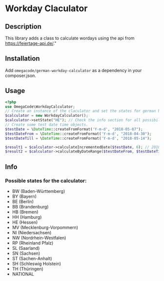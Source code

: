 # Workday Claculator

## Description
This library adds a class to calculate wordays using the api from https://feiertage-api.de/."

## Installation
Add `omegacode/german-workday-calculator` as a dependency in your composer.json.

## Usage
```php
<?php
use OmegaCode\WorkdayCalculator;
// Create an instance of the claculator and set the states for german holidays to Hessen.
$calculator = new WorkdayCalculator();
$calculator->setState("HE"); // Check the info section for all possibilities.
// Create some test date time objects.
$testDate = \DateTime::createFromFormat('Y-m-d', "2018-05-07");
$testDateFrom = \DateTime::createFromFormat('Y-m-d', "2018-04-30");
$testDateTill = \DateTime::createFromFormat('Y-m-d', "2018-05-14");

$result1 = $calculator->calculateIncrementedDate($testDate, 6); // 2018-05-14
$result2 = $calculator->calculateByDateRange($testDateFrom, $testDateTill);  // 11
```

## Info

### Possible states for the calculator:
* BW (Baden-Württemberg)
* BY (Bayern)
* BE (Berlin)
* BB (Brandenburg)
* HB (Bremen)
* HH (Hamburg)
* HE (Hessen)
* MV (Mecklenburg-Vorpommern)
* NI (Niedersachsen)
* NW (Nordrhein-Westfalen)
* RP (Rheinland Pfalz)
* SL (Saarland)
* SN (Sachsen)
* ST (Sachen-Anhalt)
* SH (Schleswig Holstein)
* TH (Thüringen)
* NATIONAL